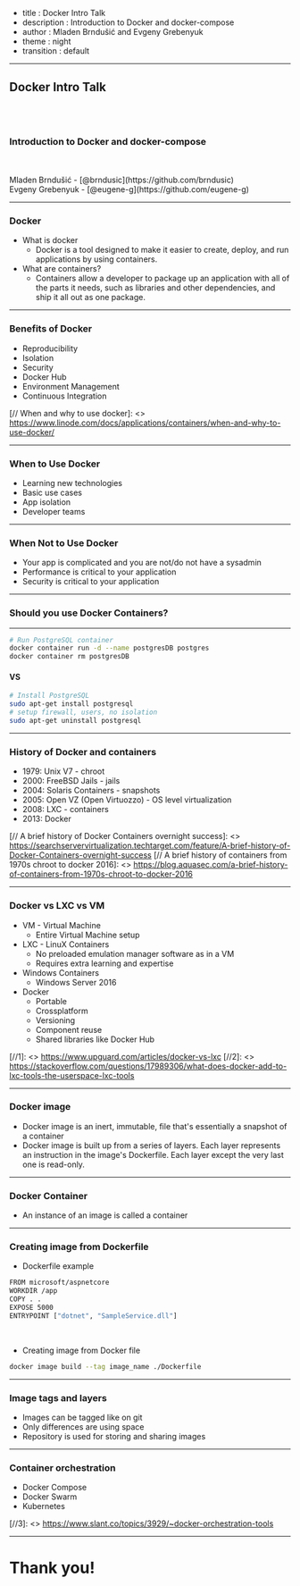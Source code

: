 - title : Docker Intro Talk
- description : Introduction to Docker and docker-compose
- author : Mladen Brndušić and Evgeny Grebenyuk
- theme : night
- transition : default

***

## Docker Intro Talk

<br />
<br />

### Introduction to Docker and docker-compose

<br />
<br />
Mladen Brndušić - [@brndusic](https://github.com/brndusic)
<br />
Evgeny Grebenyuk - [@eugene-g](https://github.com/eugene-g)

***

### Docker

* What is docker
    * Docker is a tool designed to make it easier to create, deploy, and run applications by using containers. 
* What are containers?
    * Containers allow a developer to package up an application with all of the parts it needs, such as libraries and other dependencies, and ship it all out as one package.

***

### Benefits of Docker

* Reproducibility
* Isolation
* Security
* Docker Hub
* Environment Management
* Continuous Integration

[// When and why to use docker]: <>  https://www.linode.com/docs/applications/containers/when-and-why-to-use-docker/

---

### When to Use Docker

* Learning new technologies
* Basic use cases
* App isolation
* Developer teams

---

### When Not to Use Docker

* Your app is complicated and you are not/do not have a sysadmin
* Performance is critical to your application
* Security is critical to your application

---

### Should you use Docker Containers?

---


```bash
# Run PostgreSQL container
docker container run -d --name postgresDB postgres
docker container rm postgresDB
```

#### VS

```bash
# Install PostgreSQL
sudo apt-get install postgresql
# setup firewall, users, no isolation
sudo apt-get uninstall postgresql
```

***

### History of Docker and containers

* 1979: Unix V7 - chroot
* 2000: FreeBSD Jails - jails
* 2004: Solaris Containers - snapshots
* 2005: Open VZ (Open Virtuozzo) - OS level virtualization
* 2008: LXC - containers
* 2013: Docker 

[// A brief history of Docker Containers overnight success]: <> https://searchservervirtualization.techtarget.com/feature/A-brief-history-of-Docker-Containers-overnight-success
[// A brief history of containers from 1970s chroot to docker 2016]: <> https://blog.aquasec.com/a-brief-history-of-containers-from-1970s-chroot-to-docker-2016

***

### Docker vs LXC vs VM

* VM - Virtual Machine
    * Entire Virtual Machine setup
* LXC - LinuX Containers
    * No preloaded emulation manager software as in a VM
    * Requires extra learning and expertise
* Windows Containers
    * Windows Server 2016
* Docker
    * Portable
    * Crossplatform
    * Versioning
    * Component reuse
    * Shared libraries like Docker Hub

[//1]: <> https://www.upguard.com/articles/docker-vs-lxc
[//2]: <> https://stackoverflow.com/questions/17989306/what-does-docker-add-to-lxc-tools-the-userspace-lxc-tools

***

### Docker image

* Docker image is an inert, immutable, file that's essentially a snapshot of a container
* Docker image is built up from a series of layers. Each layer represents an instruction in the image's Dockerfile. Each layer except the very last one is read-only.

---

### Docker Container

* An instance of an image is called a container

---

### Creating image from Dockerfile

* Dockerfile example

```bash
FROM microsoft/aspnetcore
WORKDIR /app
COPY . .
EXPOSE 5000
ENTRYPOINT ["dotnet", "SampleService.dll"]
```

<br />

* Creating image from Docker file

```bash
docker image build --tag image_name ./Dockerfile
```


---

### Image tags and layers

* Images can be tagged like on git
* Only differences are using space
* Repository is used for storing and sharing images

***

### Container orchestration

* Docker Compose
* Docker Swarm
* Kubernetes

[//3]: <> https://www.slant.co/topics/3929/~docker-orchestration-tools

*** 

# Thank you!